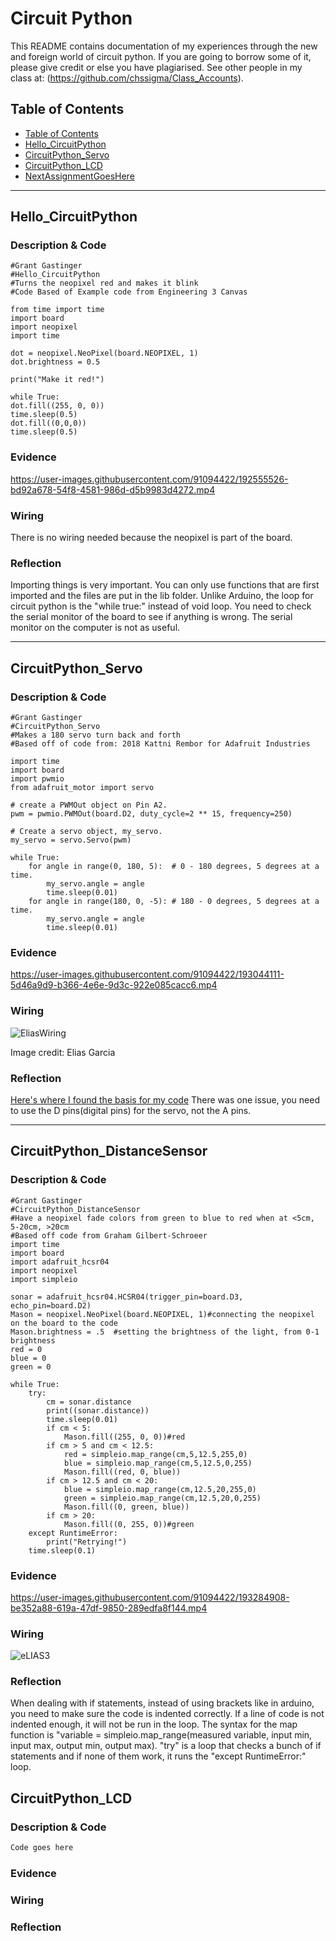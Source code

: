 # Circuit Python
This README contains documentation of my experiences through the new and foreign world of circuit python. If you are going to borrow some of it, please give credit or else you have plagiarised. See other people in my class at: (https://github.com/chssigma/Class_Accounts).
## Table of Contents
* [Table of Contents](#TableOfContents)
* [Hello_CircuitPython](#Hello_CircuitPython)
* [CircuitPython_Servo](#CircuitPython_Servo)
* [CircuitPython_LCD](#CircuitPython_LCD)
* [NextAssignmentGoesHere](#NextAssignment)
---
## Hello_CircuitPython

### Description & Code
```
#Grant Gastinger
#Hello_CircuitPython
#Turns the neopixel red and makes it blink
#Code Based of Example code from Engineering 3 Canvas

from time import time
import board
import neopixel
import time

dot = neopixel.NeoPixel(board.NEOPIXEL, 1)
dot.brightness = 0.5 

print("Make it red!")

while True:
dot.fill((255, 0, 0))
time.sleep(0.5)
dot.fill((0,0,0))
time.sleep(0.5)
```
### Evidence
https://user-images.githubusercontent.com/91094422/192555526-bd92a678-54f8-4581-986d-d5b9983d4272.mp4

### Wiring
There is no wiring needed because the neopixel is part of the board. 

### Reflection
 Importing things is very important. You can only use functions that are first imported and the files are put in the lib folder. 
 Unlike Arduino, the loop for circuit python is the "while true:" instead of void loop. 
 You need to check the serial monitor of the board to see if anything is wrong. The serial monitor on the computer is not as useful.
 
 ---

## CircuitPython_Servo

### Description & Code

```
#Grant Gastinger
#CircuitPython_Servo
#Makes a 180 servo turn back and forth 
#Based off of code from: 2018 Kattni Rembor for Adafruit Industries

import time
import board
import pwmio
from adafruit_motor import servo

# create a PWMOut object on Pin A2.
pwm = pwmio.PWMOut(board.D2, duty_cycle=2 ** 15, frequency=250)

# Create a servo object, my_servo.
my_servo = servo.Servo(pwm)

while True:
    for angle in range(0, 180, 5):  # 0 - 180 degrees, 5 degrees at a time.
        my_servo.angle = angle
        time.sleep(0.01)
    for angle in range(180, 0, -5): # 180 - 0 degrees, 5 degrees at a time.
        my_servo.angle = angle
        time.sleep(0.01)

```

### Evidence
https://user-images.githubusercontent.com/91094422/193044111-5d46a9d9-b366-4e6e-9d3c-922e085cacc6.mp4

### Wiring
![EliasWiring](https://user-images.githubusercontent.com/91094422/193046672-c67778a8-b683-4d67-8af1-8846cccd1db1.png)

Image credit: Elias Garcia

### Reflection
[Here's where I found the basis for my code](https://learn.adafruit.com/circuitpython-essentials/circuitpython-servo)  There was one issue, you need to use the D pins(digital pins) for the servo, not the A pins.

---

## CircuitPython_DistanceSensor

### Description & Code

```
#Grant Gastinger
#CircuitPython_DistanceSensor
#Have a neopixel fade colors from green to blue to red when at <5cm, 5-20cm, >20cm
#Based off code from Graham Gilbert-Schroeer
import time
import board
import adafruit_hcsr04
import neopixel
import simpleio

sonar = adafruit_hcsr04.HCSR04(trigger_pin=board.D3, echo_pin=board.D2)
Mason = neopixel.NeoPixel(board.NEOPIXEL, 1)#connecting the neopixel on the board to the code
Mason.brightness = .5  #setting the brightness of the light, from 0-1 brightness
red = 0
blue = 0
green = 0

while True:
    try:
        cm = sonar.distance
        print((sonar.distance))
        time.sleep(0.01)
        if cm < 5:
            Mason.fill((255, 0, 0))#red
        if cm > 5 and cm < 12.5:
            red = simpleio.map_range(cm,5,12.5,255,0)
            blue = simpleio.map_range(cm,5,12.5,0,255)
            Mason.fill((red, 0, blue))
        if cm > 12.5 and cm < 20:   
            blue = simpleio.map_range(cm,12.5,20,255,0)
            green = simpleio.map_range(cm,12.5,20,0,255)
            Mason.fill((0, green, blue))
        if cm > 20:
            Mason.fill((0, 255, 0))#green
    except RuntimeError:
        print("Retrying!")
    time.sleep(0.1)
```

### Evidence
https://user-images.githubusercontent.com/91094422/193284908-be352a88-619a-47df-9850-289edfa8f144.mp4

### Wiring
![eLIAS3](https://user-images.githubusercontent.com/91094422/193285420-b9590fd5-7f85-4ac5-8543-de44b9a417bd.png)

### Reflection
When dealing with if statements, instead of using brackets like in arduino, you need to make sure the code is indented correctly. If a line of code is not indented enough, it will not be run in the loop. The syntax for the map function is "variable = simpleio.map_range(measured variable, input min, input max, output min, output max). "try" is a loop that checks a bunch of if statements and if none of them work, it runs the "except RuntimeError:" loop. 

## CircuitPython_LCD

### Description & Code

```python
Code goes here

```

### Evidence

### Wiring

### Reflection
